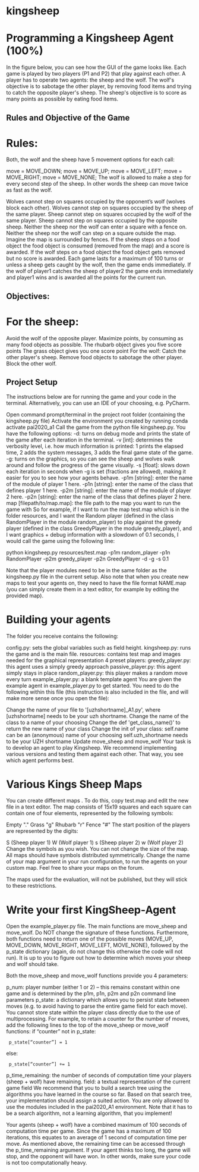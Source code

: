 # kingsheep


# Programming a Kingsheep Agent (100%)
In the figure below, you can see how the GUI of the game looks like.
Each game is played by two players (P1 and P2)  that play against each other. A player has to operate two agents: the sheep and the wolf.
The wolf's objective is to sabotage the other player, by removing food items and trying to catch the opposite player's sheep. The sheep's objective is to score as many points as possible by eating food items.

## Rules and Objective of the Game
# Rules:
Both, the wolf and the sheep have 5 movement options for each call:

move = MOVE_DOWN; 
move = MOVE_UP;
move = MOVE_LEFT;
move = MOVE_RIGHT;
move = MOVE_NONE;
The wolf is allowed to make a step for every second step of the sheep. In other words the sheep can move twice as fast as the wolf. 

Wolves cannot step on squares occupied by the opponent’s wolf (wolves block each other).
Wolves cannot step on squares occupied by the sheep of the same player.
Sheep cannot step on squares occupied by the wolf of the same player.
Sheep cannot step on squares occupied by the opposite sheep.
Neither the sheep nor the wolf can enter a square with a fence on.
Neither the sheep nor the wolf can step on a square outside the map. Imagine the map is surrounded by fences.
If the sheep steps on a food object the food object is consumed (removed from the map) and a score is awarded.
If the wolf steps on a food object the food object gets removed but no score is awarded.
Each game lasts for a maximum of 100 turns or unless a sheep gets caught by the wolf, then the game ends immediately.
If the wolf of player1 catches the sheep of player2 the game ends immediately and player1 wins and is awarded all the points for the current run.

## Objectives:
# For the sheep:

Avoid the wolf of the opposite player.
Maximize points, by consuming as many food objects as possible.
The rhubarb object gives you five score points
The grass object gives you one score point
For the wolf:
Catch the other player's sheep.
Remove food objects to sabotage the other player.
Block the other wolf.
 

## Project Setup

The instructions below are for running the game and your code in the terminal. Alternatively, you can use an IDE of your choosing, e.g. PyCharm.

Open command prompt/terminal in the project root folder (containing the kingsheep.py file)
Activate the environment you created by running conda activate pai2020_a1
Call the game from the python file kingsheep.py. You have the following options:
-d: turns on debug mode and prints the state of the game after each iteration in the terminal. 
-v [int]:  determines the verbosity level, i.e. how much information is printed: 1 prints the elapsed time, 2 adds the system messages, 3 adds the final game state of the game. 
-g: turns on the graphics, so you can see the sheep and wolves walk around and follow the progress of the game visually. 
-s [float]: slows down each iteration in seconds when -g is set (fractions are allowed), making it easier for you to see how your agents behave. 
-p1m [string]: enter the name of the module of player 1 here.
-p1n [string]: enter the name of the class that defines player 1 here.
-p2m [string]: enter the name of the module of player 2 here.
-p2n [string]: enter the name of the class that defines player 2 here.
map [filepath/to/map.map]: the file path to the map you want to run the game with
So for example, if I want to run the map test.map which is in the folder resources, and I want the Random player (defined in the class RandomPlayer in the module random_player) to play against the greedy player (defined in the class GreedyPlayer in the module greedy_player), and I want graphics + debug information with a slowdown of 0.1 seconds, I would call the game using the following line:

python kingsheep.py resources/test.map -p1m random_player -p1n RandomPlayer -p2m greedy_player -p2n GreedyPlayer -d -g -s 0.1

Note that the player modules need to be in the same folder as the kingsheep.py file in the current setup. Also note that when you create new maps to test your agents on, they need to have the file format NAME.map (you can simply create them in a text editor, for example by editing the provided map). 

# Building your agents

The folder you receive contains the following:

config.py: sets the global variables such as field height.
kingsheep.py: runs the game and is the main file.
resources: contains test map and images needed for the graphical representation
4 preset players:
greedy_player.py: this agent uses a simply greedy approach
passive_player.py: this agent simply stays in place
random_player.py: this player makes a random move every turn
example_player.py: a blank template agent
You are given the example agent in example_player.py to get started. You need to do the following within this file (this instruction is also included in the file, and will make more sense once you open the file):

Change the name of your file to '[uzhshortname]_A1.py', where [uzhshortname] needs to be your uzh shortname.
Change the name of the class to a name of your choosing
Change the def 'get_class_name()' to return the new name of your class
Change the init of your class:
self.name can be an (anonymous) name of your choosing
self.uzh_shortname needs to be your UZH shortname
Update move_sheep and move_wolf
Your task is to develop an agent to play Kingsheep. We recommend implementing various versions and testing them against each other. That way, you see which agent performs best.

# Various Kings Sheep Maps

You can create different maps . To do this, copy test.map and edit the new file in a text editor.
The map consists of 15x19 squares and each square can contain one of four elements, represented by the following symbols:

Empty "."
Grass "g"
Rhubarb "r"
Fence "#"
The start position of the players are represented by the digits:

S (Sheep player 1)
W (Wolf player 1)
s (Sheep player 2)
w (Wolf player 2)
Change the symbols as you wish. You can not change the size of the map. All maps should have symbols distributed symmetrically.
Change the name of your map argument in your run configuration, to run the agents on your custom map. Feel free to share your maps on the forum. 

The maps used for the evaluation, will not be published, but they will stick to these restrictions.

# Write your first KingSheep-Agent

Open the example_player.py file. The main functions are move_sheep and move_wolf. Do NOT change the signature of these functions. Furthermore, both functions need to return one of the possible moves (MOVE_UP, MOVE_DOWN, MOVE_RIGHT, MOVE_LEFT, MOVE_NONE), followed by the p_state dictionary (again, do not change this otherwise the code will not run). It is up to you to figure out how to determine which moves your sheep and wolf should take. 

Both the move_sheep and move_wolf functions provide you 4 parameters:

p_num: player number (either 1 or 2) – this remains constant within one game and is determined by the p1m, p1n, p2m and p2n command line parameters
p_state: a dictionary which allows you to persist state between moves (e.g. to avoid having to parse the entire game field for each move). You cannot store state within the player class directly due to the use of multiprocessing. For example, to retain a counter for the number of moves, add the following lines to the top of the move_sheep or move_wolf functions:
if “counter” not in p_state:

     p_state[“counter”] = 1

else:

     p_state[“counter”] += 1

p_time_remaining: the number of seconds of computation time your players (sheep + wolf) have remaining.
field: a textual representation of the current game field
We recommend that you to build a search tree using the algorithms you have learned in the course so far. Based on that search tree, your implementation should assign a suited action. You are only allowed to use the modules included in the pai2020_A1 environment. Note that it has to be a search algorithm, not a learning algorithm, that you implement!

Your agents (sheep + wolf) have a combined maximum of 100 seconds of computation time per game. Since the game has a maximum of 100 iterations, this equates to an average of 1 second of computation time per move. As mentioned above, the remaining time can be accessed through the p_time_remaining argument. If your agent thinks too long, the game will stop, and the opponent will have won. In other words, make sure your code is not too computationally heavy.
